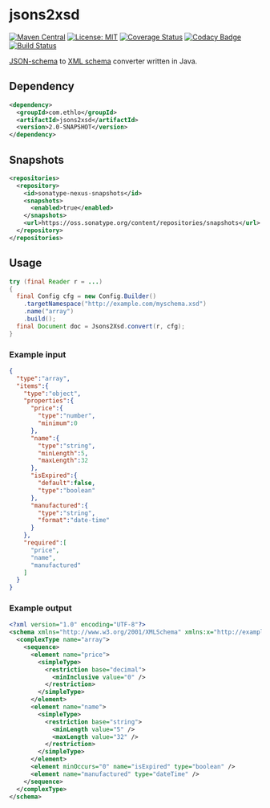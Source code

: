 jsons2xsd
=========
[![Maven Central](https://img.shields.io/maven-central/v/com.ethlo.schematools/jsons2xsd.svg)](http://search.maven.org/#search%7Cga%7C1%7Cg%3A%22com.ethlo.schematools%22)
[![License: MIT](https://img.shields.io/badge/License-MIT-yellow.svg)](LICENSE)
[![Coverage Status](https://coveralls.io/repos/github/ethlo/jsons2xsd/badge.svg?branch=v2.0)](https://coveralls.io/github/ethlo/jsons2xsd?branch=v2.0)
[![Codacy Badge](https://api.codacy.com/project/badge/Grade/b60e8e4fd0d541c5ac669c971850316f)](https://www.codacy.com/app/ethlo/jsons2xsd?utm_source=github.com&amp;utm_medium=referral&amp;utm_content=ethlo/jsons2xsd&amp;utm_campaign=Badge_Grade)
[![Build Status](https://travis-ci.org/ethlo/jsons2xsd.svg?branch=v2.0)](https://travis-ci.org/ethlo/jsons2xsd)

[JSON-schema](http://json-schema.org/) to [XML schema](https://www.w3.org/TR/xmlschema11-1/) converter written in Java.

## Dependency
```xml
<dependency>
  <groupId>com.ethlo</groupId>
  <artifactId>jsons2xsd</artifactId>
  <version>2.0-SNAPSHOT</version>
</dependency>
```
## Snapshots

```xml
<repositories>
  <repository>
    <id>sonatype-nexus-snapshots</id>
    <snapshots>
      <enabled>true</enabled>
    </snapshots>
    <url>https://oss.sonatype.org/content/repositories/snapshots</url>
  </repository>
</repositories>
```

## Usage

```java
try (final Reader r = ...)
{
  final Config cfg = new Config.Builder()
    .targetNamespace("http://example.com/myschema.xsd")
    .name("array")
    .build();
  final Document doc = Jsons2Xsd.convert(r, cfg);
}
```

### Example input
```json
{
  "type":"array",
  "items":{
    "type":"object",
    "properties":{
      "price":{
        "type":"number",
        "minimum":0
      },
      "name":{
        "type":"string",
        "minLength":5,
        "maxLength":32
      },
      "isExpired":{
        "default":false,
        "type":"boolean"
      },
      "manufactured":{
        "type":"string",
        "format":"date-time"
      }
    },
    "required":[
      "price",
      "name",
      "manufactured"
    ]
  }
}
```

### Example output
```xml
<?xml version="1.0" encoding="UTF-8"?>
<schema xmlns="http://www.w3.org/2001/XMLSchema" xmlns:x="http://example.com/myschema.xsd" elementFormDefault="qualified" targetNamespace="http://example.com/myschema.xsd">
  <complexType name="array">
    <sequence>
      <element name="price">
        <simpleType>
          <restriction base="decimal">
            <minInclusive value="0" />
          </restriction>
        </simpleType>
      </element>
      <element name="name">
        <simpleType>
          <restriction base="string">
            <minLength value="5" />
            <maxLength value="32" />
          </restriction>
        </simpleType>
      </element>
      <element minOccurs="0" name="isExpired" type="boolean" />
      <element name="manufactured" type="dateTime" />
    </sequence>
  </complexType>
</schema>
```
